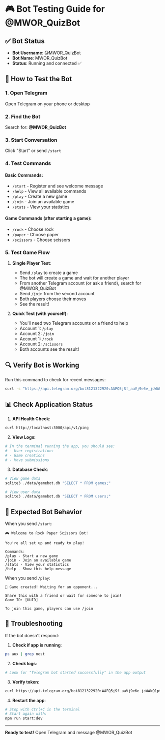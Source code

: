 # 🎮 Bot Testing Guide for @MWOR_QuizBot

## ✅ Bot Status
- **Bot Username**: @MWOR_QuizBot
- **Bot Name**: MWOR_QuizBot
- **Status**: Running and connected ✅

## 🚀 How to Test the Bot

### 1. Open Telegram
Open Telegram on your phone or desktop

### 2. Find the Bot
Search for: **@MWOR_QuizBot**

### 3. Start Conversation
Click "Start" or send `/start`

### 4. Test Commands

#### Basic Commands:
- `/start` - Register and see welcome message
- `/help` - View all available commands
- `/play` - Create a new game
- `/join` - Join an available game
- `/stats` - View your statistics

#### Game Commands (after starting a game):
- `/rock` - Choose rock
- `/paper` - Choose paper
- `/scissors` - Choose scissors

### 5. Test Game Flow

1. **Single Player Test**:
   - Send `/play` to create a game
   - The bot will create a game and wait for another player
   - From another Telegram account (or ask a friend), search for @MWOR_QuizBot
   - Send `/join` from the second account
   - Both players choose their moves
   - See the result!

2. **Quick Test (with yourself)**:
   - You'll need two Telegram accounts or a friend to help
   - Account 1: `/play`
   - Account 2: `/join`
   - Account 1: `/rock`
   - Account 2: `/scissors`
   - Both accounts see the result!

## 🔍 Verify Bot is Working

Run this command to check for recent messages:
```bash
curl -s "https://api.telegram.org/bot8121322920:AAFQ5jSf_aaVj9e6e_joWAkQ1ptI1srICok/getUpdates" | jq
```

## 📊 Check Application Status

1. **API Health Check**:
```bash
curl http://localhost:3000/api/v1/ping
```

2. **View Logs**:
```bash
# In the terminal running the app, you should see:
# - User registrations
# - Game creations
# - Move submissions
```

3. **Database Check**:
```bash
# View game data
sqlite3 ./data/gamebot.db "SELECT * FROM games;"

# View user data
sqlite3 ./data/gamebot.db "SELECT * FROM users;"
```

## 🎯 Expected Bot Behavior

When you send `/start`:
```
🎮 Welcome to Rock Paper Scissors Bot!

You're all set up and ready to play!

Commands:
/play - Start a new game
/join - Join an available game
/stats - View your statistics
/help - Show this help message
```

When you send `/play`:
```
🎯 Game created! Waiting for an opponent...

Share this with a friend or wait for someone to join!
Game ID: [UUID]

To join this game, players can use /join
```

## 🚨 Troubleshooting

If the bot doesn't respond:

1. **Check if app is running**:
```bash
ps aux | grep nest
```

2. **Check logs**:
```bash
# Look for "Telegram bot started successfully" in the app output
```

3. **Verify token**:
```bash
curl https://api.telegram.org/bot8121322920:AAFQ5jSf_aaVj9e6e_joWAkQ1ptI1srICok/getMe
```

4. **Restart the app**:
```bash
# Stop with Ctrl+C in the terminal
# Start again with:
npm run start:dev
```

---

**Ready to test!** Open Telegram and message @MWOR_QuizBot